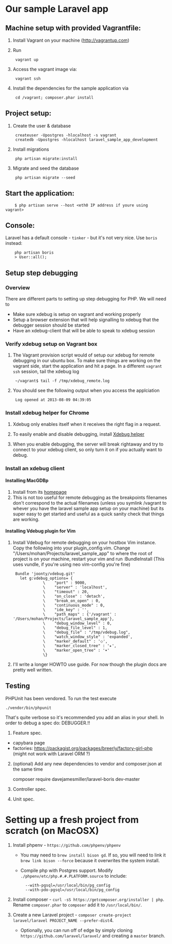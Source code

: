 # Our sample Laravel app

## Machine setup with provided Vagrantfile:

1. Install Vagrant on your machine (http://vagrantup.com)

2. Run 

        vagrant up

3. Access the vagrant image via:

        vagrant ssh

4. Install the dependencies for the sample application via 

        cd /vagrant; composer.phar install

## Project setup:

1. Create the user & database

        createuser -Upostgres -hlocalhost -s vagrant
        createdb -Upostgres -hlocalhost laravel_sample_app_development

2. Install migrations 

        php artisan migrate:install

3. Migrate and seed the database 

        php artisan migrate --seed

## Start the application:

        $ php artisan serve --host <eth0 IP address if youre using vagrant>

## Console:

Laravel has a default console - `tinker` - but it's not very nice.  Use `boris` instead:

        php artisan boris
        > User::all();
        
## Setup step debugging

### Overview

There are different parts to setting up step debugging for PHP. We will need to 

 * Make sure xdebug is setup on vagrant and working properly
 * Setup a browser extension that will help signalling to xdebug that the debugger session should be started
 * Have an xdebug-client that will be able to speak to xdebug session 

### Verify xdebug setup on Vagrant box

1. The Vagrant provision script would of setup our xdebug for remote debugging in our ubuntu box. To make sure things are working on the vagrant side, start the application and hit a page. In a different `vagrant ssh` session, tail the xdebug log

		~/vagrant$ tail -f /tmp/xdebug_remote.log
		
2. You should see the following output when you access the applciation

		Log opened at 2013-08-09 04:39:05
			
### Install xdebug helper for Chrome

1. Xdebug only enables itself when it receives the right flag in a request. 

2. To easily enable and disable debugging, install [Xdebug helper](http://goo.gl/HuNptD) 

3. When you enable debugging, the server will break rightaway and try to connect to your xdebug client, so only turn it on if you actually want to debug.	
	
### Install an xdebug client

#### Installing MacGDBp

1. Install from its [homepage](http://www.bluestatic.org/software/macgdbp/)
2. This is not too useful for remote debugging as the breakpoints filenames don't correspond to the actual filenames (unless you symlink /vagrant to whever you have the laravel sample app setup on your machine) but its super easy to get started and useful as a quick sanity check that things are working.

#### Installing Vdebug plugin for Vim

1. Install Vdebug for remote debugging on your hostbox Vim instance. Copy the following into your plugin_config.vim. Change "/Users/mohan/Projects/laravel_sample_app" to where the root of project is on your machine, restart your vim and run :BundleInstall (This uses vundle, if you're using neo vim-config you're fine)

		Bundle 'joonty/vdebug.git'
		  let g:vdebug_options= {
		            \    "port" : 9000,
		            \    "server" : 'localhost',
		            \    "timeout" : 20,
		            \    "on_close" : 'detach',
		            \    "break_on_open" : 0,
		            \    "continuous_mode" : 0,
		            \    "ide_key" : '',
		            \    "path_maps" : {'/vagrant' : '/Users/mohan/Projects/laravel_sample_app'},
		            \    "debug_window_level" : 0,
		            \    "debug_file_level" : 1,
		            \    "debug_file" : "/tmp/vdebug.log",
		            \    "watch_window_style" : 'expanded',
		            \    "marker_default" : '⬦',
		            \    "marker_closed_tree" : '▸',
		            \    "marker_open_tree" : '▾'
		            \}
		            
2. I'll write a longer HOWTO use guide. For now though the plugin docs are pretty well written.		            
		            
		       
## Testing

PHPUnit has been vendored.  To run the test execute

    ./vendor/bin/phpunit

That's quite verbose so it's recommended you add an alias in your shell.
In order to debug a spec do: DEBUGGER.!!

1. Feature spec.
  - capybara page
  - factories: https://packagist.org/packages/breerly/factory-girl-php (might not work with Laravel ORM ?)

2. (optional) Add any new dependencies to vendor and composer.json at the same time
  
    composer require davejamesmiller/laravel-boris dev-master

3. Controller spec.
4. Unit spec.


# Setting up a fresh project from scratch (on MacOSX)

1. Install phpenv - `https://github.com/phpenv/phpenv`
	- You may need to `brew install bison gd`. If so, you will need to link it `brew link bison --force` because it overwrites the system install.
	- Compile php with Postgres support. Modify `./phpenv/etc/php.#.#.PLATFORM.source` to include:
	
    		--with-pgsql=/usr/local/bin/pg_config
    		--with-pdo-pgsql=/usr/local/bin/pg_config

2. Install composer - `curl -sS https://getcomposer.org/installer | php`.  Rename `composer.phar` to `composer` add it to `/usr/local/bin/`.

3. Create a new Laravel project - `composer create-project laravel/laravel PROJECT_NAME --prefer-dist`4. 
	- Optionally, you can run off of edge by simply cloning `https://github.com/laravel/laravel/` and creating a `master` branch.

